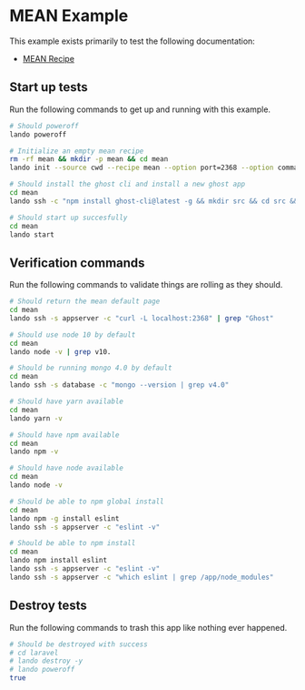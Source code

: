 MEAN Example
============

This example exists primarily to test the following documentation:

* [MEAN Recipe](https://docs.devwithlando.io/tutorial/mean.html)

Start up tests
--------------

Run the following commands to get up and running with this example.

```bash
# Should poweroff
lando poweroff

# Initialize an empty mean recipe
rm -rf mean && mkdir -p mean && cd mean
lando init --source cwd --recipe mean --option port=2368 --option command="su - node -c \'/var/www/.npm-global/bin/ghost run -d /app/src -D\'" --name lando-mean

# Should install the ghost cli and install a new ghost app
cd mean
lando ssh -c "npm install ghost-cli@latest -g && mkdir src && cd src && ghost install local --no-start --ip 0.0.0.0"

# Should start up succesfully
cd mean
lando start
```

Verification commands
---------------------

Run the following commands to validate things are rolling as they should.

```bash
# Should return the mean default page
cd mean
lando ssh -s appserver -c "curl -L localhost:2368" | grep "Ghost"

# Should use node 10 by default
cd mean
lando node -v | grep v10.

# Should be running mongo 4.0 by default
cd mean
lando ssh -s database -c "mongo --version | grep v4.0"

# Should have yarn available
cd mean
lando yarn -v

# Should have npm available
cd mean
lando npm -v

# Should have node available
cd mean
lando node -v

# Should be able to npm global install
cd mean
lando npm -g install eslint
lando ssh -s appserver -c "eslint -v"

# Should be able to npm install
cd mean
lando npm install eslint
lando ssh -s appserver -c "eslint -v"
lando ssh -s appserver -c "which eslint | grep /app/node_modules"
```

Destroy tests
-------------

Run the following commands to trash this app like nothing ever happened.

```bash
# Should be destroyed with success
# cd laravel
# lando destroy -y
# lando poweroff
true
```
